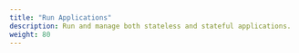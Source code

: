 ```yaml
---
title: "Run Applications"
description: Run and manage both stateless and stateful applications.
weight: 80
---
```


